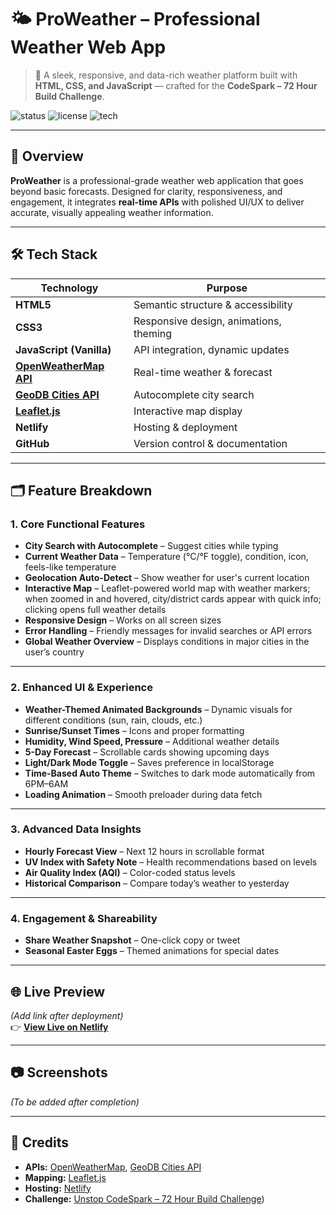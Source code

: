 # 🌤️ ProWeather – Professional Weather Web App

> 🚀 A sleek, responsive, and data-rich weather platform built with **HTML, CSS, and JavaScript** — crafted for the **CodeSpark – 72 Hour Build Challenge**.

![status](https://img.shields.io/badge/status-Hackathon%20Project-orange?style=flat-square)
![license](https://img.shields.io/badge/license-MIT-blue?style=flat-square)
![tech](https://img.shields.io/badge/tech-HTML%20%7C%20CSS%20%7C%20JavaScript-green?style=flat-square)

---

## 🧠 Overview

**ProWeather** is a professional-grade weather web application that goes beyond basic forecasts. Designed for clarity, responsiveness, and engagement, it integrates **real-time APIs** with polished UI/UX to deliver accurate, visually appealing weather information.

---

## 🛠 Tech Stack

| Technology | Purpose |
|------------|---------|
| **HTML5** | Semantic structure & accessibility |
| **CSS3** | Responsive design, animations, theming |
| **JavaScript (Vanilla)** | API integration, dynamic updates |
| **[OpenWeatherMap API](https://openweathermap.org/api)** | Real-time weather & forecast |
| **[GeoDB Cities API](https://rapidapi.com/wirefreethought/api/geodb-cities/)** | Autocomplete city search |
| **[Leaflet.js](https://leafletjs.com/)** | Interactive map display |
| **Netlify** | Hosting & deployment |
| **GitHub** | Version control & documentation |

---

## 🗂 Feature Breakdown

### **1. Core Functional Features**
- **City Search with Autocomplete** – Suggest cities while typing  
- **Current Weather Data** – Temperature (°C/°F toggle), condition, icon, feels-like temperature  
- **Geolocation Auto-Detect** – Show weather for user's current location  
- **Interactive Map** – Leaflet-powered world map with weather markers; when zoomed in and hovered, city/district cards appear with quick info; clicking opens full weather details  
- **Responsive Design** – Works on all screen sizes  
- **Error Handling** – Friendly messages for invalid searches or API errors  
- **Global Weather Overview** – Displays conditions in major cities in the user’s country  

---

### **2. Enhanced UI & Experience**
- **Weather-Themed Animated Backgrounds** – Dynamic visuals for different conditions (sun, rain, clouds, etc.)  
- **Sunrise/Sunset Times** – Icons and proper formatting  
- **Humidity, Wind Speed, Pressure** – Additional weather details  
- **5-Day Forecast** – Scrollable cards showing upcoming days  
- **Light/Dark Mode Toggle** – Saves preference in localStorage  
- **Time-Based Auto Theme** – Switches to dark mode automatically from 6PM–6AM  
- **Loading Animation** – Smooth preloader during data fetch  

---

### **3. Advanced Data Insights**
- **Hourly Forecast View** – Next 12 hours in scrollable format  
- **UV Index with Safety Note** – Health recommendations based on levels  
- **Air Quality Index (AQI)** – Color-coded status levels  
- **Historical Comparison** – Compare today’s weather to yesterday  

---

### **4. Engagement & Shareability**
- **Share Weather Snapshot** – One-click copy or tweet  
- **Seasonal Easter Eggs** – Themed animations for special dates  

---

## 🌐 Live Preview

*(Add link after deployment)*  
👉 **[View Live on Netlify](#)**

---

## 📷 Screenshots

*(To be added after completion)*

---

## 📝 Credits
- **APIs:** [OpenWeatherMap](https://openweathermap.org/api), [GeoDB Cities API](https://rapidapi.com/wirefreethought/api/geodb-cities/)  
- **Mapping:** [Leaflet.js](https://leafletjs.com/)  
- **Hosting:** [Netlify](https://www.netlify.com/)  
- **Challenge:** [Unstop CodeSpark – 72 Hour Build Challenge](https://unstop.com/hackathons/codespark-72-hour-build-challenge-techweek-vibe-engineers-government-engineering-college-siwan-1537337))
